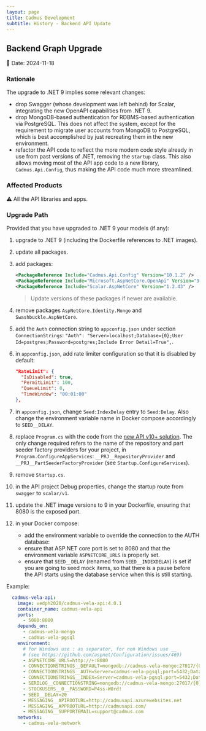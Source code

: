 ```yaml
---
layout: page
title: Cadmus Development
subtitle: History - Backend API Update
---
```


## Backend Graph Upgrade

📆 Date: 2024-11-18

### Rationale

The upgrade to .NET 9 implies some relevant changes:

- drop Swagger (whose development was left behind) for Scalar, integrating the new OpenAPI capabilities from .NET 9.
- drop MongoDB-based authentication for RDBMS-based authentication via PostgreSQL. This does not affect the system, except for the requirement to migrate user accounts from MongoDB to PostgreSQL, which is best accomplished by just recreating them in the new environment.
- refactor the API code to reflect the more modern code style already in use from past versions of .NET, removing the `Startup` class. This also allows moving most of the API app code to a new library, `Cadmus.Api.Config`, thus making the API code much more streamlined.

### Affected Products

⚠️ All the API libraries and apps.

### Upgrade Path

Provided that you have upgraded to .NET 9 your models (if any):

1. upgrade to .NET 9 (including the Dockerfile references to .NET images).
2. update all packages.
3. add packages:

    ```xml
    <PackageReference Include="Cadmus.Api.Config" Version="10.1.2" />
    <PackageReference Include="Microsoft.AspNetCore.OpenApi" Version="9.0.0" />
    <PackageReference Include="Scalar.AspNetCore" Version="1.2.43" />
    ```

    >Update versions of these packages if newer are available.

4. remove packages `AspNetCore.Identity.Mongo` and `Swashbuckle.AspNetCore`.
5. add the `Auth` connection string to `appconfig.json` under section `ConnectionStrings`: `"Auth": "Server=localhost;Database={0};User Id=postgres;Password=postgres;Include Error Detail=True",`.
6. in `appconfig.json`, add rate limiter configuration so that it is disabled by default:

    ```json
    "RateLimit": {
      "IsDisabled": true,
      "PermitLimit": 100,
      "QueueLimit": 0,
      "TimeWindow": "00:01:00"
    },
    ```

7. in `appconfig.json`, change `Seed:IndexDelay` entry to `Seed:Delay`. Also change the environment variable name in Docker compose accordingly to `SEED__DELAY`.
8. replace `Program.cs` with the code from the [new API v10+ solution](https://github.com/vedph/cadmus-api/blob/master/CadmusApi/Program.cs). The only change required refers to the name of the repository and part seeder factory providers for your project, in `Program.ConfigureAppServices`: `__PRJ__RepositoryProvider` and `__PRJ__PartSeederFactoryProvider` (see `Startup.ConfigureServices`).
9. remove `Startup.cs`.
10. in the API project Debug properties, change the startup route from `swagger` to `scalar/v1`.
11. update the .NET image versions to 9 in your Dockerfile, ensuring that 8080 is the exposed port.
12. in your Docker compose:
    - add the environment variable to override the connection to the AUTH database:
    - ensure that ASP.NET core port is set to 8080 and that the environment variable `ASPNETCORE_URLS` is properly set.
    - ensure that `SEED__DELAY` (renamed from `SEED__INDEXDELAY`) is set if you are going to seed mock items, so that there is a pause before the API starts using the database service when this is still starting.

Example:

```yml
  cadmus-vela-api:
    image: vedph2020/cadmus-vela-api:4.0.1
    container_name: cadmus-vela-api
    ports:
      - 5080:8080
    depends_on:
      - cadmus-vela-mongo
      - cadmus-vela-pgsql
    environment:
      # for Windows use : as separator, for non Windows use __
      # (see https://github.com/aspnet/Configuration/issues/469)
      - ASPNETCORE_URLS=http://+:8080
      - CONNECTIONSTRINGS__DEFAULT=mongodb://cadmus-vela-mongo:27017/{0}
      - CONNECTIONSTRINGS__AUTH=Server=cadmus-vela-pgsql;port=5432;Database={0};User Id=postgres;Password=postgres;Include Error Detail=True
      - CONNECTIONSTRINGS__INDEX=Server=cadmus-vela-pgsql;port=5432;Database={0};User Id=postgres;Password=postgres;Include Error Detail=True
      - SERILOG__CONNECTIONSTRING=mongodb://cadmus-vela-mongo:27017/{0}-log
      - STOCKUSERS__0__PASSWORD=P4ss-W0rd!
      - SEED__DELAY=20
      - MESSAGING__APIROOTURL=http://cadmusapi.azurewebsites.net
      - MESSAGING__APPROOTURL=http://cadmusapi.com/
      - MESSAGING__SUPPORTEMAIL=support@cadmus.com
    networks:
      - cadmus-vela-network
```
